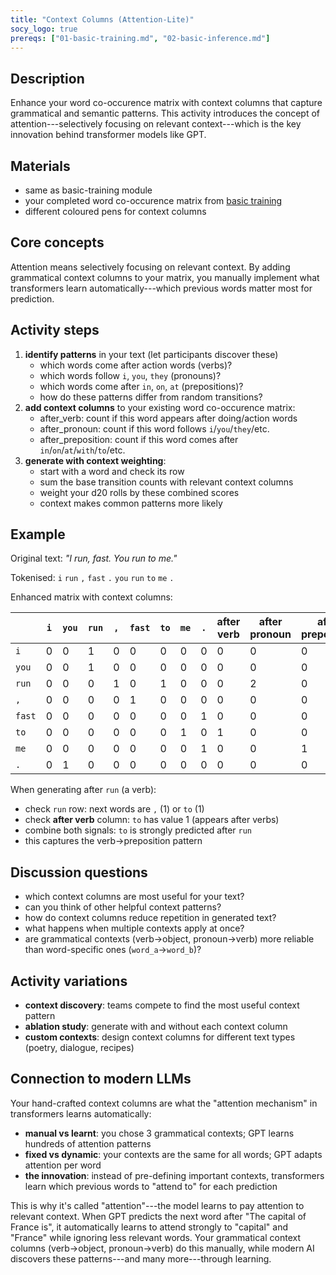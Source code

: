 ```yaml
---
title: "Context Columns (Attention-Lite)"
socy_logo: true
prereqs: ["01-basic-training.md", "02-basic-inference.md"]
---
```


## Description

Enhance your word co-occurence matrix with context columns that capture
grammatical and semantic patterns. This activity introduces the concept of
attention---selectively focusing on relevant context---which is the key
innovation behind transformer models like GPT.

## Materials

- same as basic-training module
- your completed word co-occurence matrix from
  [basic training](01-basic-training.md)
- different coloured pens for context columns

## Core concepts

Attention means selectively focusing on relevant context. By adding grammatical
context columns to your matrix, you manually implement what transformers learn
automatically---which previous words matter most for prediction.

## Activity steps

1. **identify patterns** in your text (let participants discover these)
   - which words come after action words (verbs)?
   - which words follow `i`, `you`, `they` (pronouns)?
   - which words come after `in`, `on`, `at` (prepositions)?
   - how do these patterns differ from random transitions?
2. **add context columns** to your existing word co-occurence matrix:
   - after_verb: count if this word appears after doing/action words
   - after_pronoun: count if this word follows `i`/`you`/`they`/etc.
   - after_preposition: count if this word comes after
     `in`/`on`/`at`/`with`/`to`/etc.
3. **generate with context weighting**:
   - start with a word and check its row
   - sum the base transition counts with relevant context columns
   - weight your d20 rolls by these combined scores
   - context makes common patterns more likely

## Example

Original text: _"I run, fast. You run to me."_

Tokenised: `i` `run` `,` `fast` `.` `you` `run` `to` `me` `.`

Enhanced matrix with context columns:

|       | `i` | `you` | `run` | `,` | `fast` | `to` | `me` | `.` | after verb | after pronoun | after preposition |
| ----- | --- | ----- | ----- | --- | ------ | ---- | ---- | --- | ---------- | ------------- | ----------------- |
| `i`   | 0   | 0     | 1     | 0   | 0      | 0    | 0    | 0   | 0          | 0             | 0                 |
| `you` | 0   | 0     | 1     | 0   | 0      | 0    | 0    | 0   | 0          | 0             | 0                 |
| `run` | 0   | 0     | 0     | 1   | 0      | 1    | 0    | 0   | 0          | 2             | 0                 |
| `,`   | 0   | 0     | 0     | 0   | 1      | 0    | 0    | 0   | 0          | 0             | 0                 |
| `fast`| 0   | 0     | 0     | 0   | 0      | 0    | 0    | 1   | 0          | 0             | 0                 |
| `to`  | 0   | 0     | 0     | 0   | 0      | 0    | 1    | 0   | 1          | 0             | 0                 |
| `me`  | 0   | 0     | 0     | 0   | 0      | 0    | 0    | 1   | 0          | 0             | 1                 |
| `.`   | 0   | 1     | 0     | 0   | 0      | 0    | 0    | 0   | 0          | 0             | 0                 |

When generating after `run` (a verb):

- check `run` row: next words are `,` (1) or `to` (1)
- check **after verb** column: `to` has value 1 (appears after verbs)
- combine both signals: `to` is strongly predicted after `run`
- this captures the verb→preposition pattern

## Discussion questions

- which context columns are most useful for your text?
- can you think of other helpful context patterns?
- how do context columns reduce repetition in generated text?
- what happens when multiple contexts apply at once?
- are grammatical contexts (verb→object, pronoun→verb) more reliable than
  word-specific ones (`word_a`→`word_b`)?

## Activity variations

- **context discovery**: teams compete to find the most useful context pattern
- **ablation study**: generate with and without each context column
- **custom contexts**: design context columns for different text types (poetry,
  dialogue, recipes)

## Connection to modern LLMs

Your hand-crafted context columns are what the "attention mechanism" in
transformers learns automatically:

- **manual vs learnt**: you chose 3 grammatical contexts; GPT learns hundreds of
  attention patterns
- **fixed vs dynamic**: your contexts are the same for all words; GPT adapts
  attention per word
- **the innovation**: instead of pre-defining important contexts, transformers
  learn which previous words to "attend to" for each prediction

This is why it's called "attention"---the model learns to pay attention to
relevant context. When GPT predicts the next word after "The capital of France
is", it automatically learns to attend strongly to "capital" and "France" while
ignoring less relevant words. Your grammatical context columns (verb→object,
pronoun→verb) do this manually, while modern AI discovers these patterns---and
many more---through learning.
